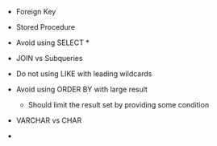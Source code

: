 * Foreign Key

* Stored Procedure

* Avoid using SELECT * 

* JOIN vs Subqueries

* Do not using LIKE with leading wildcards

* Avoid using ORDER BY with large result
  * Should limit the result set by providing some condition

* VARCHAR vs CHAR

* 
